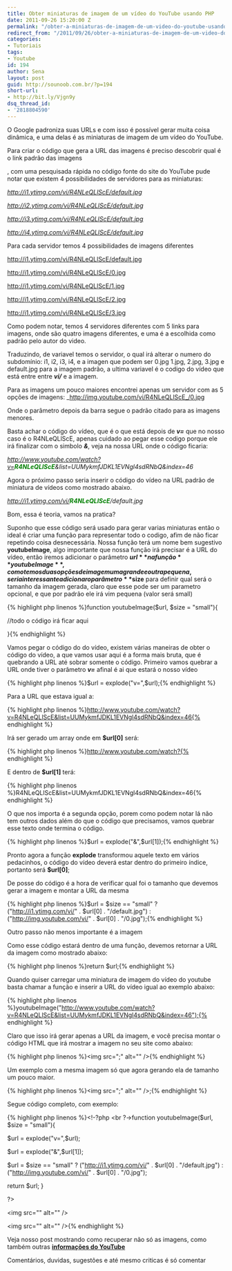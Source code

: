 ```yaml
---
title: Obter miniaturas de imagem de um vídeo do YouTube usando PHP
date: 2011-09-26 15:20:00 Z
permalink: "/obter-a-miniaturas-de-imagem-de-um-video-do-youtube-usando-php/"
redirect_from: "/2011/09/26/obter-a-miniaturas-de-imagem-de-um-video-do-youtube-usando-php/"
categories:
- Tutoriais
tags:
- Youtube
id: 194
author: Sena
layout: post
guid: http://sounoob.com.br/?p=194
short-url:
- http://bit.ly/Vjgn9y
dsq_thread_id:
- '2818804590'
---
```


O Google padroniza suas URLs e com isso é possível gerar muita coisa dinâmica, e uma delas é as miniaturas de imagem de um vídeo do YouTube.

Para criar o código que gera a URL das imagens é preciso descobrir qual é o link padrão das imagens<!--more-->


  
, com uma pesquisada rápida no código fonte do site do YouTube pude notar que existem 4 possibilidades de servidores para as miniaturas:

_http://i1.ytimg.com/vi/R4NLeQLlScE/default.jpg_
  
_http://i2.ytimg.com/vi/R4NLeQLlScE/default.jpg_
  
_http://i3.ytimg.com/vi/R4NLeQLlScE/default.jpg_
  
_http://i4.ytimg.com/vi/R4NLeQLlScE/default.jpg_

Para cada servidor temos 4 possibilidades de imagens diferentes
  
http://i1.ytimg.com/vi/R4NLeQLlScE/default.jpg
  
http://i1.ytimg.com/vi/R4NLeQLlScE/0.jpg
  
http://i1.ytimg.com/vi/R4NLeQLlScE/1.jpg
  
http://i1.ytimg.com/vi/R4NLeQLlScE/2.jpg
  
http://i1.ytimg.com/vi/R4NLeQLlScE/3.jpg

Como podem notar, temos 4 servidores diferentes com 5 links para imagens, onde são quatro imagens diferentes, e uma é a escolhida como padrão pelo autor do video.

Traduzindo, de variavel temos o servidor, o qual irá alterar o numero do subdomínio: i1, i2, i3, i4, e a imagen que podem ser 0.jpg 1.jpg, 2.jpg, 3.jpg e default.jpg para a imagem padrão, a ultima variavel é o codigo do vídeo que está entre entre _**vi/**_ e a imagem.

Para as imagens um pouco maiores encontrei apenas um servidor com as 5 opções de imagens: _http://img.youtube.com/vi/R4NLeQLlScE_/0.jpg

Onde o parâmetro depois da barra segue o padrão citado para as imagens menores.

Basta achar o código do vídeo, que é o que está depois de _**v=**_ que no nosso caso é o R4NLeQLlScE, apenas cuidado ao pegar esse codigo porque ele irá finalizar com o simbolo _**&**_, veja na nossa URL onde o código ficaria:

_http://www.youtube.com/watch?v=<span style="color: #008000;"><strong>R4NLeQLlScE</strong></span>&list=UUMykmfJDKL1EVNgl4sdRNbQ&index=46_

Agora o próximo passo seria inserir o código do vídeo na URL padrão de miniatura de vídeos como mostrado abaixo.

_http://i1.ytimg.com/vi/<span style="color: #008000;"><strong>R4NLeQLlScE</strong></span>/default.jpg_

Bom, essa é teoria, vamos na pratica?<a name="passo-a-passo"></a>

Suponho que esse código será usado para gerar varias miniaturas então o ideal é criar uma função para representar todo o codigo, afim de não ficar repetindo coisa desnecessária. Nossa função terá um nome bem sugestivo **youtubeImage**, algo importante que nossa função irá precisar é a URL do vídeo, então iremos adicionar o parâmetro **$url** na função **youtubeImage**, como temos duas opções de imagem uma grande e outra pequena, seria interessante adicionar o parâmetro **$size** para definir qual será o tamanho da imagem gerada, claro que esse pode ser um parametro opcional, e que por padrão ele irá vim pequena (valor será small)

{% highlight php linenos %}function youtubeImage($url, $size = "small"){
      
//todo o código irá ficar aqui
  
}{% endhighlight %} 

Vamos pegar o código do do vídeo, existem várias maneiras de obter o código do vídeo, a que vamos usar aqui é a forma mais bruta, que é quebrando a URL até sobrar somente o código. Primeiro vamos quebrar a URL onde tiver o parâmetro **_v=_** afinal é ai que estará o nosso vídeo

{% highlight php linenos %}$url = explode("v=",$url);{% endhighlight %} 

Para a URL que estava igual a:

{% highlight php linenos %}http://www.youtube.com/watch?v=R4NLeQLlScE&list=UUMykmfJDKL1EVNgl4sdRNbQ&index=46{% endhighlight %} 

Irá ser gerado um array onde em **$url[0]** será:

{% highlight php linenos %}http://www.youtube.com/watch?{% endhighlight %} 

E dentro de **$url[1]** terá:

{% highlight php linenos %}R4NLeQLlScE&list=UUMykmfJDKL1EVNgl4sdRNbQ&index=46{% endhighlight %} 

O que nos importa é a segunda opção, porem como podem notar lá não tem outros dados além do que o código que precisamos, vamos quebrar esse texto onde termina o código.

{% highlight php linenos %}$url = explode("&",$url[1]);{% endhighlight %} 

Pronto agora a função **explode** transformou aquele texto em vários pedacinhos, o código do vídeo deverá estar dentro do primeiro índice, portanto será **$url[0]**;

De posse do código é a hora de verificar qual foi o tamanho que devemos gerar a imagem e montar a URL da mesma

{% highlight php linenos %}$url = $size == "small" ? ("http://i1.ytimg.com/vi/" . $url[0] . "/default.jpg") : ("http://img.youtube.com/vi/" . $url[0] . "/0.jpg");{% endhighlight %} 

Outro passo não menos importante é a imagem

Como esse código estará dentro de uma função, devemos retornar a URL da imagem como mostrado abaixo:

{% highlight php linenos %}return $url;{% endhighlight %} 

Quando quiser carregar uma miniatura de imagem do vídeo do youtube basta chamar a função e inserir a URL do vídeo igual ao exemplo abaixo:

{% highlight php linenos %}youtubeImage("http://www.youtube.com/watch?v=R4NLeQLlScE&list=UUMykmfJDKL1EVNgl4sdRNbQ&index=46");{% endhighlight %} 

Claro que isso irá gerar apenas a URL da imagem, e você precisa montar o código HTML que irá mostrar a imagem no seu site como abaixo:

{% highlight php linenos %}<img src="<?php echo youtubeImage("http://www.youtube.com/watch?v=R4NLeQLlScE&list=UUMykmfJDKL1EVNgl4sdRNbQ&index=46");?>;" alt="" />{% endhighlight %} 

Um exemplo com a mesma imagem só que agora gerando ela de tamanho um pouco maior.

{% highlight php linenos %}<img src="<?php echo youtubeImage("http://www.youtube.com/watch?v=R4NLeQLlScE&list=UUMykmfJDKL1EVNgl4sdRNbQ&index=46", "big");?>;" alt="" />;{% endhighlight %} 

Segue código completo, com exemplo:

{% highlight php linenos %}<!-?php <br ?->function youtubeImage($url, $size = "small"){
      
$url = explode("v=",$url);
      
$url = explode("&",$url[1]);
      
$url = $size == "small" ? ("http://i1.ytimg.com/vi/" . $url[0] . "/default.jpg") : ("http://img.youtube.com/vi/" . $url[0] . "/0.jpg");
      
return $url; }
  
?>
  
<img src="<?php echo youtubeImage("http://www.youtube.com/watch?v=R4NLeQLlScE&list=UUMykmfJDKL1EVNgl4sdRNbQ&index=46");?>" alt="" />
  
<img src="<?php echo youtubeImage("http://www.youtube.com/watch?v=R4NLeQLlScE&list=UUMykmfJDKL1EVNgl4sdRNbQ&index=46", "big");?>" alt="" />{% endhighlight %} 

Veja nosso post mostrando como recuperar não só as imagens, como também outras **[informações do YouTube](./informacoes-youtube-usando-php/ "Informações do YouTube – Como capturar usando PHP")**

Comentários, duvidas, sugestões e até mesmo criticas é só comentar